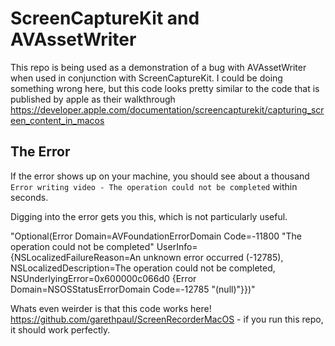 # ScreenCaptureKit and AVAssetWriter

This repo is being used as a demonstration of a bug with AVAssetWriter when used in conjunction with ScreenCaptureKit. I could be doing something wrong here, but this code looks pretty similar to the code that is published by apple as their walkthrough https://developer.apple.com/documentation/screencapturekit/capturing_screen_content_in_macos


## The Error


If the error shows up on your machine, you should see about a thousand `Error writing video - The operation could not be completed` within seconds. 

Digging into the error gets you this, which is not particularly useful.

"Optional(Error Domain=AVFoundationErrorDomain Code=-11800 \"The operation could not be completed\" UserInfo={NSLocalizedFailureReason=An unknown error occurred (-12785), NSLocalizedDescription=The operation could not be completed, NSUnderlyingError=0x600000c066d0 {Error Domain=NSOSStatusErrorDomain Code=-12785 \"(null)\"}})"

Whats even weirder is that this code works here! https://github.com/garethpaul/ScreenRecorderMacOS - if you run this repo, it should work perfectly.
